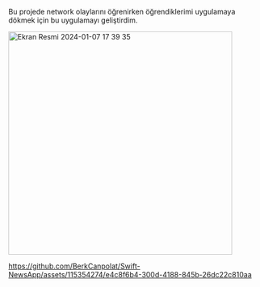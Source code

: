 Bu projede network olaylarını öğrenirken öğrendiklerimi uygulamaya dökmek için bu uygulamayı geliştirdim.


 
<img width="443" alt="Ekran Resmi 2024-01-07 17 39 35" src="https://github.com/BerkCanpolat/Swift-NewsApp/assets/115354274/7ecb9408-cbcf-431d-8d1a-471f6f568625">





https://github.com/BerkCanpolat/Swift-NewsApp/assets/115354274/e4c8f6b4-300d-4188-845b-26dc22c810aa

